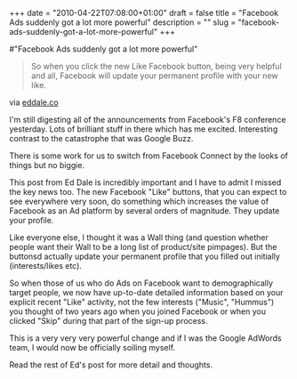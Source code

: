 +++
date = "2010-04-22T07:08:00+01:00"
draft = false
title = "Facebook Ads suddenly got a lot more powerful"
description = ""
slug = "facebook-ads-suddenly-got-a-lot-more-powerful"
+++

#"Facebook Ads suddenly got a lot more powerful"


 <div class="posterous_bookmarklet_entry">
<blockquote class="posterous_short_quote">So when you click the new Like Facebook button, being very helpful and all, Facebook will update your permanent profile with your new like.</blockquote>
<div class="posterous_quote_citation">via <a href="http://www.eddale.co/general/facebook-bombshell-how-did-everyone-miss-this-facebook-f8">eddale.co</a>
</div>
<p>I'm still digesting all of the announcements from Facebook's F8 conference yesterday. Lots of brilliant stuff in there which has me excited. Interesting contrast to the catastrophe that was Google Buzz.</p>
<p>There is some work for us to switch from Facebook Connect by the looks of things but no biggie.</p>
<p>This post from Ed Dale is incredibly important and I have to admit I missed the key news too. The new Facebook "Like" buttons, that you can expect to see everywhere very soon, do something which increases the value of Facebook as an Ad platform by several orders of magnitude. They update your profile.</p>
<p>Like everyone else, I thought it was a Wall thing (and question whether people want their Wall to be a long list of product/site pimpages). But the buttonsd actually update your permanent profile that you filled out initially (interests/likes etc).</p>
<p>So when those of us who do Ads on Facebook want to demographically target people, we now have up-to-date detailed information based on your explicit recent "Like" activity, not the few interests ("Music", "Hummus") you thought of two years ago when you joined Facebook or when you clicked "Skip" during that part of the sign-up process.</p>
<p>This is a very very very powerful change and if I was the Google AdWords team, I would now be officially soiling myself.</p>
<p>Read the rest of Ed's post for more detail and thoughts.</p>
</div>
 